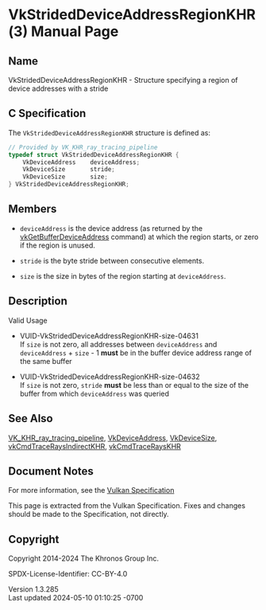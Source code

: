 # VkStridedDeviceAddressRegionKHR(3) Manual Page

## Name

VkStridedDeviceAddressRegionKHR - Structure specifying a region of
device addresses with a stride



## <a href="#_c_specification" class="anchor"></a>C Specification

The `VkStridedDeviceAddressRegionKHR` structure is defined as:

``` c
// Provided by VK_KHR_ray_tracing_pipeline
typedef struct VkStridedDeviceAddressRegionKHR {
    VkDeviceAddress    deviceAddress;
    VkDeviceSize       stride;
    VkDeviceSize       size;
} VkStridedDeviceAddressRegionKHR;
```

## <a href="#_members" class="anchor"></a>Members

- `deviceAddress` is the device address (as returned by the
  [vkGetBufferDeviceAddress](https://registry.khronos.org/vulkan/specs/1.3-extensions/man/html/vkGetBufferDeviceAddress.html) command) at
  which the region starts, or zero if the region is unused.

- `stride` is the byte stride between consecutive elements.

- `size` is the size in bytes of the region starting at `deviceAddress`.

## <a href="#_description" class="anchor"></a>Description

Valid Usage

- <a href="#VUID-VkStridedDeviceAddressRegionKHR-size-04631"
  id="VUID-VkStridedDeviceAddressRegionKHR-size-04631"></a>
  VUID-VkStridedDeviceAddressRegionKHR-size-04631  
  If `size` is not zero, all addresses between `deviceAddress` and
  `deviceAddress` + `size` - 1 **must** be in the buffer device address
  range of the same buffer

- <a href="#VUID-VkStridedDeviceAddressRegionKHR-size-04632"
  id="VUID-VkStridedDeviceAddressRegionKHR-size-04632"></a>
  VUID-VkStridedDeviceAddressRegionKHR-size-04632  
  If `size` is not zero, `stride` **must** be less than or equal to the
  size of the buffer from which `deviceAddress` was queried

## <a href="#_see_also" class="anchor"></a>See Also

[VK_KHR_ray_tracing_pipeline](https://registry.khronos.org/vulkan/specs/1.3-extensions/man/html/VK_KHR_ray_tracing_pipeline.html),
[VkDeviceAddress](https://registry.khronos.org/vulkan/specs/1.3-extensions/man/html/VkDeviceAddress.html),
[VkDeviceSize](https://registry.khronos.org/vulkan/specs/1.3-extensions/man/html/VkDeviceSize.html),
[vkCmdTraceRaysIndirectKHR](https://registry.khronos.org/vulkan/specs/1.3-extensions/man/html/vkCmdTraceRaysIndirectKHR.html),
[vkCmdTraceRaysKHR](https://registry.khronos.org/vulkan/specs/1.3-extensions/man/html/vkCmdTraceRaysKHR.html)

## <a href="#_document_notes" class="anchor"></a>Document Notes

For more information, see the <a
href="https://registry.khronos.org/vulkan/specs/1.3-extensions/html/vkspec.html#VkStridedDeviceAddressRegionKHR"
target="_blank" rel="noopener">Vulkan Specification</a>

This page is extracted from the Vulkan Specification. Fixes and changes
should be made to the Specification, not directly.

## <a href="#_copyright" class="anchor"></a>Copyright

Copyright 2014-2024 The Khronos Group Inc.

SPDX-License-Identifier: CC-BY-4.0

Version 1.3.285  
Last updated 2024-05-10 01:10:25 -0700
